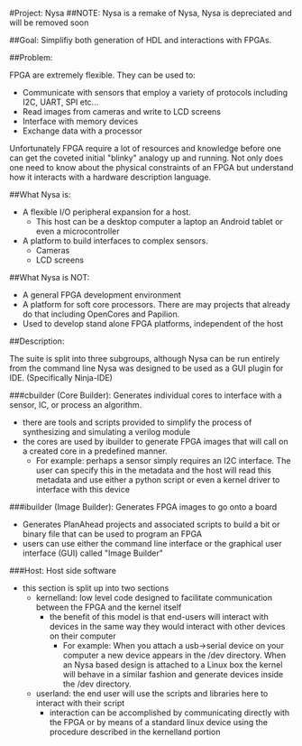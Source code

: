 #Project: Nysa
##NOTE: Nysa is a remake of Nysa, Nysa is depreciated and will be removed soon

##Goal: Simplifiy both generation of HDL and interactions with FPGAs.

##Problem:

FPGA are extremely flexible.
They can be used to:
* Communicate with sensors that employ a variety of protocols including I2C, UART, SPI etc...
* Read images from cameras and write to LCD screens
* Interface with memory devices
* Exchange data with a processor


Unfortunately FPGA require a lot of resources and knowledge before one can 
get the coveted initial "blinky" analogy up and running. Not only does one 
need to know about the physical constraints of an FPGA but understand how it 
interacts with a hardware description language.

##What Nysa is:

* A flexible I/O peripheral expansion for a host.
  * This host can be a desktop computer a laptop an Android tablet or even a microcontroller
* A platform to build interfaces to complex sensors.
  * Cameras
  * LCD screens

##What Nysa is NOT:

* A general FPGA development environment
* A platform for soft core processors. There are may projects that already do that including OpenCores and Papilion.
* Used to develop stand alone FPGA platforms, independent of the host


##Description: 

The suite is split into three subgroups, although Nysa can be run entirely from the command line Nysa was designed to be used as a GUI plugin for IDE. (Specifically Ninja-IDE)

###cbuilder (Core Builder): Generates individual cores to interface with a sensor, IC, or process an algorithm.
* there are tools and scripts provided to simplify the process of synthesizing and simulating a verilog module
* the cores are used by ibuilder to generate FPGA images that will call on a 
    created core in a predefined manner.
  * For example: perhaps a sensor simply requires an I2C interface. The user
    can specify this in the metadata and the host will read this metadata and 
    use either a python script or even a kernel driver to interface with this
    device

###ibuilder (Image Builder): Generates FPGA images to go onto a board
* Generates PlanAhead projects and associated scripts to build a bit or 
  binary file that can be used to program an FPGA
* users can use either the command line interface or the graphical user 
  interface (GUI) called "Image Builder"

###Host: Host side software
* this section is split up into two sections
  * kernelland: low level code designed to facilitate communication between 
    the FPGA and the kernel itself
    * the benefit of this model is that end-users will interact with devices
      in the same way they would interact
      with other devices on their computer
      * For example: When you attach a usb->serial device on your computer 
        a new device appears in the /dev directory. When an Nysa based 
        design is attached to a Linux box the kernel will behave in a similar
        fashion and generate devices 
        inside the /dev directory.
  * userland: the end user will use the scripts and libraries here to interact
    with their script
    * interaction can be accomplished by communicating directly with the FPGA
      or by means of a standard linux device
      using the procedure described in the kernelland portion


